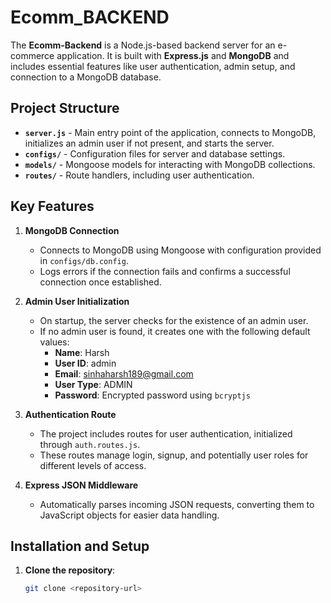 # Ecomm_BACKEND

The **Ecomm-Backend** is a Node.js-based backend server for an e-commerce application. It is built with **Express.js** and **MongoDB** and includes essential features like user authentication, admin setup, and connection to a MongoDB database.

## Project Structure

- **`server.js`** - Main entry point of the application, connects to MongoDB, initializes an admin user if not present, and starts the server.
- **`configs/`** - Configuration files for server and database settings.
- **`models/`** - Mongoose models for interacting with MongoDB collections.
- **`routes/`** - Route handlers, including user authentication.

## Key Features

1. **MongoDB Connection**
   - Connects to MongoDB using Mongoose with configuration provided in `configs/db.config`.
   - Logs errors if the connection fails and confirms a successful connection once established.

2. **Admin User Initialization**
   - On startup, the server checks for the existence of an admin user.
   - If no admin user is found, it creates one with the following default values:
     - **Name**: Harsh
     - **User ID**: admin
     - **Email**: sinhaharsh189@gmail.com
     - **User Type**: ADMIN
     - **Password**: Encrypted password using `bcryptjs`

3. **Authentication Route**
   - The project includes routes for user authentication, initialized through `auth.routes.js`.
   - These routes manage login, signup, and potentially user roles for different levels of access.

4. **Express JSON Middleware**
   - Automatically parses incoming JSON requests, converting them to JavaScript objects for easier data handling.

## Installation and Setup

1. **Clone the repository**:
   ```bash
   git clone <repository-url>

